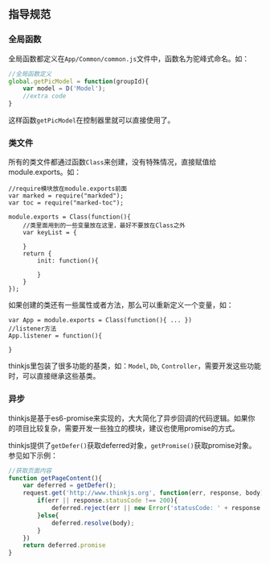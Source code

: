 ## 指导规范

### 全局函数

全局函数都定义在`App/Common/common.js`文件中，函数名为驼峰式命名。如：

```js
//全局函数定义
global.getPicModel = function(groupId){
    var model = D('Model');
    //extra code
}
```

这样函数`getPicModel`在控制器里就可以直接使用了。

### 类文件

所有的类文件都通过函数`Class`来创建，没有特殊情况，直接赋值给module.exports。如：

```
//require模块放在module.exports前面
var marked = require("markded");
var toc = require("marked-toc");

module.exports = Class(function(){
    //类里面用到的一些变量放在这里，最好不要放在Class之外
    var keyList = {

    }
    return {
        init: function(){

        }
    }
});
```

如果创建的类还有一些属性或者方法，那么可以重新定义一个变量，如：

```
var App = module.exports = Class(function(){ ... })
//listener方法
App.listener = function(){

}
```

thinkjs里包装了很多功能的基类，如：`Model`, `Db`, `Controller`，需要开发这些功能时，可以直接继承这些基类。

### 异步

thinkjs是基于es6-promise来实现的，大大简化了异步回调的代码逻辑。如果你的项目比较复杂，需要开发一些独立的模块，建议也使用promise的方式。

thinkjs提供了`getDefer()`获取deferred对象，`getPromise()`获取promise对象。参见如下示例：

```js
//获取页面内容
function getPageContent(){
    var deferred = getDefer();
    request.get('http://www.thinkjs.org', function(err, response, body){
        if(err || response.statusCode !== 200){
            deferred.reject(err || new Error('statusCode: ' + response.statusCode))
        }else{
            deferred.resolve(body);
        }
    })
    return deferred.promise
}
```
